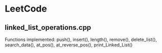 # LeetCode
## linked_list_operations.cpp  
Functions implemented: push(), insert(), length(), remove(), delete_list(), search_data(), at_pos(), at_reverse_pos(), print_Linked_List()
